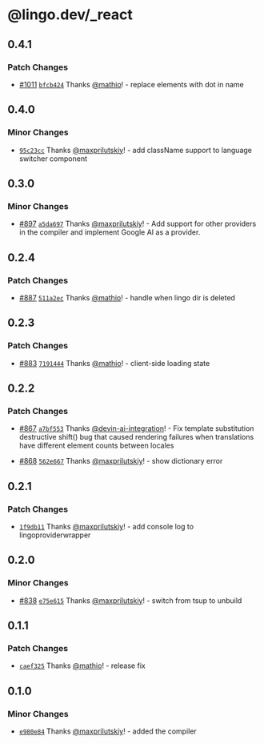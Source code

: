 # @lingo.dev/\_react

## 0.4.1

### Patch Changes

- [#1011](https://github.com/lingodotdev/lingo.dev/pull/1011) [`bfcb424`](https://github.com/lingodotdev/lingo.dev/commit/bfcb424eb4479d0d3b767e062d30f02c5bcaeb14) Thanks [@mathio](https://github.com/mathio)! - replace elements with dot in name

## 0.4.0

### Minor Changes

- [`95c23cc`](https://github.com/lingodotdev/lingo.dev/commit/95c23ccbafd335939832dbdd0f995ebcb23082fd) Thanks [@maxprilutskiy](https://github.com/maxprilutskiy)! - add className support to language switcher component

## 0.3.0

### Minor Changes

- [#897](https://github.com/lingodotdev/lingo.dev/pull/897) [`a5da697`](https://github.com/lingodotdev/lingo.dev/commit/a5da697f7efd46de31d17b202d06eb5f655ed9b9) Thanks [@maxprilutskiy](https://github.com/maxprilutskiy)! - Add support for other providers in the compiler and implement Google AI as a provider.

## 0.2.4

### Patch Changes

- [#887](https://github.com/lingodotdev/lingo.dev/pull/887) [`511a2ec`](https://github.com/lingodotdev/lingo.dev/commit/511a2ecd68a9c5e2800035d5c6a6b5b31b2dc80f) Thanks [@mathio](https://github.com/mathio)! - handle when lingo dir is deleted

## 0.2.3

### Patch Changes

- [#883](https://github.com/lingodotdev/lingo.dev/pull/883) [`7191444`](https://github.com/lingodotdev/lingo.dev/commit/7191444f67864ea5b5a91a9be759b2445bf186d3) Thanks [@mathio](https://github.com/mathio)! - client-side loading state

## 0.2.2

### Patch Changes

- [#867](https://github.com/lingodotdev/lingo.dev/pull/867) [`a7bf553`](https://github.com/lingodotdev/lingo.dev/commit/a7bf5538b5b72e41f90371f6211378aac7d5f800) Thanks [@devin-ai-integration](https://github.com/apps/devin-ai-integration)! - Fix template substitution destructive shift() bug that caused rendering failures when translations have different element counts between locales

- [#868](https://github.com/lingodotdev/lingo.dev/pull/868) [`562e667`](https://github.com/lingodotdev/lingo.dev/commit/562e667471abb51d7dd193217eefb8e8b3f8a686) Thanks [@maxprilutskiy](https://github.com/maxprilutskiy)! - show dictionary error

## 0.2.1

### Patch Changes

- [`1f9db11`](https://github.com/lingodotdev/lingo.dev/commit/1f9db11a53d8c75ce0e83517b73d43544d0f0fd2) Thanks [@maxprilutskiy](https://github.com/maxprilutskiy)! - add console log to lingoproviderwrapper

## 0.2.0

### Minor Changes

- [#838](https://github.com/lingodotdev/lingo.dev/pull/838) [`e75e615`](https://github.com/lingodotdev/lingo.dev/commit/e75e615ab17e279deb5a505dbda682fdfc7ead62) Thanks [@maxprilutskiy](https://github.com/maxprilutskiy)! - switch from tsup to unbuild

## 0.1.1

### Patch Changes

- [`caef325`](https://github.com/lingodotdev/lingo.dev/commit/caef3253bc99fa7bf7a0b40e5604c3590dcb4958) Thanks [@mathio](https://github.com/mathio)! - release fix

## 0.1.0

### Minor Changes

- [`e980e84`](https://github.com/lingodotdev/lingo.dev/commit/e980e84178439ad70417d38b425acf9148cfc4b6) Thanks [@maxprilutskiy](https://github.com/maxprilutskiy)! - added the compiler
